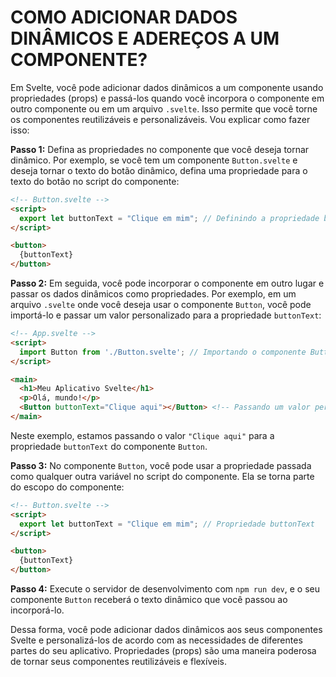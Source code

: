 # COMO ADICIONAR DADOS DINÂMICOS E ADEREÇOS A UM COMPONENTE?
Em Svelte, você pode adicionar dados dinâmicos a um componente usando propriedades (props) e passá-los quando você incorpora o componente em outro componente ou em um arquivo `.svelte`. Isso permite que você torne os componentes reutilizáveis e personalizáveis. Vou explicar como fazer isso:

**Passo 1:** Defina as propriedades no componente que você deseja tornar dinâmico. Por exemplo, se você tem um componente `Button.svelte` e deseja tornar o texto do botão dinâmico, defina uma propriedade para o texto do botão no script do componente:

```html
<!-- Button.svelte -->
<script>
  export let buttonText = "Clique em mim"; // Definindo a propriedade buttonText
</script>

<button>
  {buttonText}
</button>
```

**Passo 2:** Em seguida, você pode incorporar o componente em outro lugar e passar os dados dinâmicos como propriedades. Por exemplo, em um arquivo `.svelte` onde você deseja usar o componente `Button`, você pode importá-lo e passar um valor personalizado para a propriedade `buttonText`:

```html
<!-- App.svelte -->
<script>
  import Button from './Button.svelte'; // Importando o componente Button
</script>

<main>
  <h1>Meu Aplicativo Svelte</h1>
  <p>Olá, mundo!</p>
  <Button buttonText="Clique aqui"></Button> <!-- Passando um valor personalizado para buttonText -->
</main>
```

Neste exemplo, estamos passando o valor `"Clique aqui"` para a propriedade `buttonText` do componente `Button`.

**Passo 3:** No componente `Button`, você pode usar a propriedade passada como qualquer outra variável no script do componente. Ela se torna parte do escopo do componente:

```html
<!-- Button.svelte -->
<script>
  export let buttonText = "Clique em mim"; // Propriedade buttonText
</script>

<button>
  {buttonText}
</button>
```

**Passo 4:** Execute o servidor de desenvolvimento com `npm run dev`, e o seu componente `Button` receberá o texto dinâmico que você passou ao incorporá-lo.

Dessa forma, você pode adicionar dados dinâmicos aos seus componentes Svelte e personalizá-los de acordo com as necessidades de diferentes partes do seu aplicativo. Propriedades (props) são uma maneira poderosa de tornar seus componentes reutilizáveis e flexíveis.